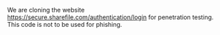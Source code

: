 We are cloning the website https://secure.sharefile.com/authentication/login for penetration testing. This code is not to be used for phishing.


